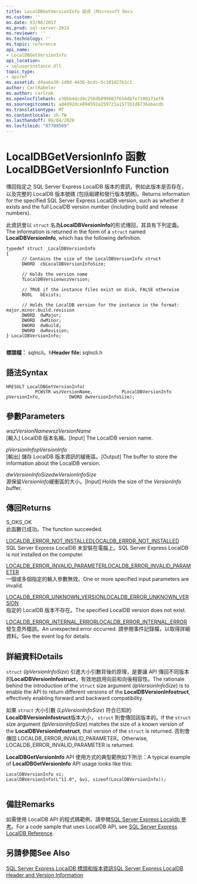 ```yaml
---
title: LocalDBGetVersionInfo 函式 |Microsoft Docs
ms.custom: ''
ms.date: 03/08/2017
ms.prod: sql-server-2014
ms.reviewer: ''
ms.technology: ''
ms.topic: reference
api_name:
- LocalDBGetVersionInfo
api_location:
- sqluserinstance.dll
topic_type:
- apiref
ms.assetid: d4aaea30-1d0d-4436-bcdc-5c101d27b1c1
author: CarlRabeler
ms.author: carlrab
ms.openlocfilehash: e30bb4dcd4c258db899883f650dbfe7100171ef8
ms.sourcegitcommit: ad4d92dce894592a259721a1571b1d8736abacdb
ms.translationtype: MT
ms.contentlocale: zh-TW
ms.lasthandoff: 08/04/2020
ms.locfileid: "87709509"
---
```

# <a name="localdbgetversioninfo-function"></a><span data-ttu-id="16032-102">LocalDBGetVersionInfo 函數</span><span class="sxs-lookup"><span data-stu-id="16032-102">LocalDBGetVersionInfo Function</span></span>
  <span data-ttu-id="16032-103">傳回指定之 SQL Server Express LocalDB 版本的資訊，例如此版本是否存在，以及完整的 LocalDB 版本號碼 (包括組建和發行版本號碼)。</span><span class="sxs-lookup"><span data-stu-id="16032-103">Returns information for the specified SQL Server Express LocalDB version, such as whether it exists and the full LocalDB version number (including build and release numbers).</span></span>  
  
 <span data-ttu-id="16032-104">此資訊會以 `struct` 名為**LocalDBVersionInfo**的形式傳回，其具有下列定義。</span><span class="sxs-lookup"><span data-stu-id="16032-104">The information is returned in the form of a `struct` named **LocalDBVersionInfo**, which has the following definition.</span></span>  
  
```  
typedef struct _LocalDBVersionInfo  
{  
      // Contains the size of the LocalDBVersionInfo struct  
      DWORD  cbLocalDBVersionInfoSize;  
  
      // Holds the version name  
      TLocalDBVersionwszVersion;  
  
      // TRUE if the instance files exist on disk, FALSE otherwise  
      BOOL   bExists;  
  
      // Holds the LocalDB version for the instance in the format: major.minor.build.revision  
      DWORD  dwMajor;  
      DWORD  dwMinor;  
      DWORD  dwBuild;  
      DWORD  dwRevision;  
} LocalDBVersionInfo;  
  
```  
  
 <span data-ttu-id="16032-105">**標頭檔：** sqlncli。h</span><span class="sxs-lookup"><span data-stu-id="16032-105">**Header file:** sqlncli.h</span></span>  
  
## <a name="syntax"></a><span data-ttu-id="16032-106">語法</span><span class="sxs-lookup"><span data-stu-id="16032-106">Syntax</span></span>  
  
```  
HRESULT LocalDBGetVersionInfo(  
           PCWSTR wszVersionName,           PLocalDBVersionInfo pVersionInfo,           DWORD dwVersionInfoSize);  
```  
  
## <a name="parameters"></a><span data-ttu-id="16032-107">參數</span><span class="sxs-lookup"><span data-stu-id="16032-107">Parameters</span></span>  
 <span data-ttu-id="16032-108">*wszVersionName*</span><span class="sxs-lookup"><span data-stu-id="16032-108">*wszVersionName*</span></span>  
 <span data-ttu-id="16032-109">[輸入] LocalDB 版本名稱。</span><span class="sxs-lookup"><span data-stu-id="16032-109">[Input] The LocalDB version name.</span></span>  
  
 <span data-ttu-id="16032-110">*pVersionInfo*</span><span class="sxs-lookup"><span data-stu-id="16032-110">*pVersionInfo*</span></span>  
 <span data-ttu-id="16032-111">[輸出] 儲存 LocalDB 版本資訊的緩衝區。</span><span class="sxs-lookup"><span data-stu-id="16032-111">[Output] The buffer to store the information about the LocalDB version.</span></span>  
  
 <span data-ttu-id="16032-112">*dwVersionInfoSize*</span><span class="sxs-lookup"><span data-stu-id="16032-112">*dwVersionInfoSize*</span></span>  
 <span data-ttu-id="16032-113">源保留*VersionInfo*緩衝區的大小。</span><span class="sxs-lookup"><span data-stu-id="16032-113">[Input] Holds the size of the *VersionInfo* buffer.</span></span>  
  
## <a name="returns"></a><span data-ttu-id="16032-114">傳回</span><span class="sxs-lookup"><span data-stu-id="16032-114">Returns</span></span>  
 <span data-ttu-id="16032-115">S_OK</span><span class="sxs-lookup"><span data-stu-id="16032-115">S_OK</span></span>  
 <span data-ttu-id="16032-116">此函數已成功。</span><span class="sxs-lookup"><span data-stu-id="16032-116">The function succeeded.</span></span>  
  
 [<span data-ttu-id="16032-117">LOCALDB_ERROR_NOT_INSTALLED</span><span class="sxs-lookup"><span data-stu-id="16032-117">LOCALDB_ERROR_NOT_INSTALLED</span></span>](../express-localdb-error-messages/localdb-error-not-installed.md)  
 <span data-ttu-id="16032-118">SQL Server Express LocalDB 未安裝在電腦上。</span><span class="sxs-lookup"><span data-stu-id="16032-118">SQL Server Express LocalDB is not installed on the computer.</span></span>  
  
 [<span data-ttu-id="16032-119">LOCALDB_ERROR_INVALID_PARAMETER</span><span class="sxs-lookup"><span data-stu-id="16032-119">LOCALDB_ERROR_INVALID_PARAMETER</span></span>](../express-localdb-error-messages/localdb-error-invalid-parameter.md)  
 <span data-ttu-id="16032-120">一個或多個指定的輸入參數無效。</span><span class="sxs-lookup"><span data-stu-id="16032-120">One or more specified input parameters are invalid.</span></span>  
  
 [<span data-ttu-id="16032-121">LOCALDB_ERROR_UNKNOWN_VERSION</span><span class="sxs-lookup"><span data-stu-id="16032-121">LOCALDB_ERROR_UNKNOWN_VERSION</span></span>](../express-localdb-error-messages/localdb-error-unknown-version.md)  
 <span data-ttu-id="16032-122">指定的 LocalDB 版本不存在。</span><span class="sxs-lookup"><span data-stu-id="16032-122">The specified LocalDB version does not exist.</span></span>  
  
 [<span data-ttu-id="16032-123">LOCALDB_ERROR_INTERNAL_ERROR</span><span class="sxs-lookup"><span data-stu-id="16032-123">LOCALDB_ERROR_INTERNAL_ERROR</span></span>](../express-localdb-error-messages/localdb-error-internal-error.md)  
 <span data-ttu-id="16032-124">發生意外錯誤。</span><span class="sxs-lookup"><span data-stu-id="16032-124">An unexpected error occurred.</span></span> <span data-ttu-id="16032-125">請參閱事件記錄檔，以取得詳細資料。</span><span class="sxs-lookup"><span data-stu-id="16032-125">See the event log for details.</span></span>  
  
## <a name="details"></a><span data-ttu-id="16032-126">詳細資料</span><span class="sxs-lookup"><span data-stu-id="16032-126">Details</span></span>  
 <span data-ttu-id="16032-127">`struct` (*lpVersionInfoSize*) 引進大小引數背後的原理，是要讓 API 傳回不同版本的**LocalDBVersionInfostruct**，有效地啟用向前和向後相容性。</span><span class="sxs-lookup"><span data-stu-id="16032-127">The rationale behind the introduction of the `struct` size argument (*lpVersionInfoSize*) is to enable the API to return different versions of the **LocalDBVersionInfostruct**, effectively enabling forward and backward compatibility.</span></span>  
  
 <span data-ttu-id="16032-128">如果 `struct` 大小引數 (*LpVersionInfoSize*) 符合已知的**LocalDBVersionInfostruct**版本大小， `struct` 則會傳回該版本的。</span><span class="sxs-lookup"><span data-stu-id="16032-128">If the `struct` size argument (*lpVersionInfoSize*) matches the size of a known version of the **LocalDBVersionInfostruct**, that version of the `struct` is returned.</span></span> <span data-ttu-id="16032-129">否則會傳回 LOCALDB_ERROR_INVALID_PARAMETER。</span><span class="sxs-lookup"><span data-stu-id="16032-129">Otherwise, LOCALDB_ERROR_INVALID_PARAMETER is returned.</span></span>  
  
 <span data-ttu-id="16032-130">**LocalDBGetVersionInfo** API 使用方式的典型範例如下所示：</span><span class="sxs-lookup"><span data-stu-id="16032-130">A typical example of **LocalDBGetVersionInfo** API usage looks like this:</span></span>  
  
```  
LocalDBVersionInfo vi;  
LocalDBVersionInfo(L"11.0", &vi, sizeof(LocalDBVersionInfo));  
  
```  
  
## <a name="remarks"></a><span data-ttu-id="16032-131">備註</span><span class="sxs-lookup"><span data-stu-id="16032-131">Remarks</span></span>  
 <span data-ttu-id="16032-132">如需使用 LocalDB API 的程式碼範例，請參閱[SQL Server Express Localdb 參考](../sql-server-express-localdb-reference.md)。</span><span class="sxs-lookup"><span data-stu-id="16032-132">For a code sample that uses LocalDB API, see [SQL Server Express LocalDB Reference](../sql-server-express-localdb-reference.md).</span></span>  
  
## <a name="see-also"></a><span data-ttu-id="16032-133">另請參閱</span><span class="sxs-lookup"><span data-stu-id="16032-133">See Also</span></span>  
 [<span data-ttu-id="16032-134">SQL Server Express LocalDB 標頭和版本資訊</span><span class="sxs-lookup"><span data-stu-id="16032-134">SQL Server Express LocalDB Header and Version Information</span></span>](sql-server-express-localdb-header-and-version-information.md)  
  
  
